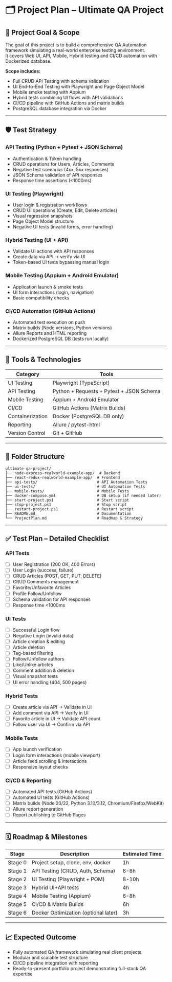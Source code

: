 # 🗂️ Project Plan – Ultimate QA Project

## 🎯 Project Goal & Scope

The goal of this project is to build a comprehensive QA Automation framework simulating a real-world enterprise testing environment.  
It covers Web UI, API, Mobile, Hybrid testing and CI/CD automation with Dockerized database.

**Scope includes:**
- Full CRUD API Testing with schema validation
- UI End-to-End Testing with Playwright and Page Object Model
- Mobile smoke testing with Appium
- Hybrid tests combining UI flows with API validations
- CI/CD pipeline with GitHub Actions and matrix builds
- PostgreSQL database integration via Docker

---

## 🛡️ Test Strategy

### API Testing (Python + Pytest + JSON Schema)
- Authentication & Token handling
- CRUD operations for Users, Articles, Comments
- Negative test scenarios (4xx, 5xx responses)
- JSON Schema validation of API responses
- Response time assertions (<1000ms)

### UI Testing (Playwright)
- User login & registration workflows
- CRUD UI operations (Create, Edit, Delete articles)
- Visual regression snapshots
- Page Object Model structure
- Negative UI tests (invalid forms, error handling)

### Hybrid Testing (UI + API)
- Validate UI actions with API responses
- Create data via API → verify via UI
- Token-based UI tests bypassing manual login

### Mobile Testing (Appium + Android Emulator)
- Application launch & smoke tests
- UI form interactions (login, navigation)
- Basic compatibility checks

### CI/CD Automation (GitHub Actions)
- Automated test execution on push
- Matrix builds (Node versions, Python versions)
- Allure Reports and HTML reporting
- Dockerized PostgreSQL DB (tests run locally)

---

## 🧰 Tools & Technologies

| Category         | Tools                                    |
| ---------------- | ---------------------------------------- |
| UI Testing       | Playwright (TypeScript)                  |
| API Testing      | Python + Requests + Pytest + JSON Schema |
| Mobile Testing   | Appium + Android Emulator                |
| CI/CD            | GitHub Actions (Matrix Builds)           |
| Containerization | Docker (PostgreSQL DB only)              |
| Reporting        | Allure / pytest-html                     |
| Version Control  | Git + GitHub                             |


---

## 📂 Folder Structure

```
ultimate-qa-project/
├── node-express-realworld-example-app/  # Backend
├── react-redux-realworld-example-app/  # Frontend
├── api-tests/                          # API Automation Tests
├── ui-tests/                           # UI Automation Tests
├── mobile-tests/                       # Mobile Tests
├── docker-compose.yml                  # DB setup (if needed later)
├── start-project.ps1                   # Start script
├── stop-project.ps1                    # Stop script
├── restart-project.ps1                 # Restart script
├── README.md                           # Documentation
└── ProjectPlan.md                      # Roadmap & Strategy
```


---

## ✅ Test Plan – Detailed Checklist

### API Tests
- [ ] User Registration (200 OK, 400 Errors)
- [ ] User Login (success, failure)
- [ ] CRUD Articles (POST, GET, PUT, DELETE)
- [ ] CRUD Comments management
- [ ] Favorite/Unfavorite Articles
- [ ] Profile Follow/Unfollow
- [ ] Schema validation for API responses
- [ ] Response time <1000ms

### UI Tests
- [ ] Successful Login flow
- [ ] Negative Login (invalid data)
- [ ] Article creation & editing
- [ ] Article deletion
- [ ] Tag-based filtering
- [ ] Follow/Unfollow authors
- [ ] Like/Unlike articles
- [ ] Comment addition & deletion
- [ ] Visual snapshot tests
- [ ] UI error handling (404, 500 pages)

### Hybrid Tests
- [ ] Create article via API → Validate in UI
- [ ] Add comment via API → Verify in UI
- [ ] Favorite article in UI → Validate API count
- [ ] Follow user via UI → Confirm via API

### Mobile Tests
- [ ] App launch verification
- [ ] Login form interactions (mobile viewport)
- [ ] Article feed scrolling & interactions
- [ ] Responsive layout checks

### CI/CD & Reporting
- [ ] Automated API tests (GitHub Actions)
- [ ] Automated UI tests (GitHub Actions)
- [ ] Matrix builds (Node 20/22, Python 3.10/3.12, Chromium/Firefox/WebKit)
- [ ] Allure report generation
- [ ] Report publishing to GitHub Pages

---

## 🗓️ Roadmap & Milestones

| Stage   | Description                          | Estimated Time |
| ------- | ------------------------------------ | -------------- |
| Stage 0 | Project setup, clone, env, docker    | 1h             |
| Stage 1 | API Testing (CRUD, Auth, Schema)     | 6-8h           |
| Stage 2 | UI Testing (Playwright + POM)        | 8-10h          |
| Stage 3 | Hybrid UI+API tests                  | 4h             |
| Stage 4 | Mobile Testing (Appium)              | 6-8h           |
| Stage 5 | CI/CD & Matrix Builds                | 6h             |
| Stage 6 | Docker Optimization (optional later) | 3h             |

---

## 📈 Expected Outcome
- Fully automated QA framework simulating real client projects
- Modular and scalable test structure
- CI/CD pipeline integration with reporting
- Ready-to-present portfolio project demonstrating full-stack QA expertise